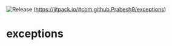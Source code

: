 ![Release](https://jitpack.io/v/com.github.Prabesh9/exceptions.svg)
(https://jitpack.io/#com.github.Prabesh9/exceptions)

# exceptions
